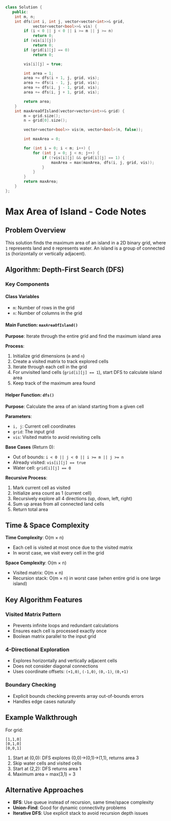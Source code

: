 ```cpp

class Solution {
   public:
    int m, n;
    int dfs(int i, int j, vector<vector<int>>& grid,
            vector<vector<bool>>& vis) {
        if (i < 0 || j < 0 || i >= m || j >= n)
            return 0;
        if (vis[i][j])
            return 0;
        if (grid[i][j] == 0)
            return 0;

        vis[i][j] = true;

        int area = 1;
        area += dfs(i + 1, j, grid, vis);
        area += dfs(i - 1, j, grid, vis);
        area += dfs(i, j - 1, grid, vis);
        area += dfs(i, j + 1, grid, vis);

        return area;
    }
    int maxAreaOfIsland(vector<vector<int>>& grid) {
        m = grid.size();
        n = grid[0].size();

        vector<vector<bool>> vis(m, vector<bool>(n, false));

        int maxArea = 0;

        for (int i = 0; i < m; i++) {
            for (int j = 0; j < n; j++) {
                if (!vis[i][j] && grid[i][j] == 1) {
                    maxArea = max(maxArea, dfs(i, j, grid, vis));
                }
            }
        }
        return maxArea;
    }
};
```

# Max Area of Island - Code Notes

## Problem Overview

This solution finds the maximum area of an island in a 2D binary grid, where `1` represents land and `0` represents water. An island is a group of connected `1`s (horizontally or vertically adjacent).

## Algorithm: Depth-First Search (DFS)

### Key Components

#### Class Variables

- `m`: Number of rows in the grid
- `n`: Number of columns in the grid

#### Main Function: `maxAreaOfIsland()`

**Purpose**: Iterate through the entire grid and find the maximum island area

**Process**:

1. Initialize grid dimensions (`m` and `n`)
2. Create a visited matrix to track explored cells
3. Iterate through each cell in the grid
4. For unvisited land cells (`grid[i][j] == 1`), start DFS to calculate island area
5. Keep track of the maximum area found

#### Helper Function: `dfs()`

**Purpose**: Calculate the area of an island starting from a given cell

**Parameters**:

- `i, j`: Current cell coordinates
- `grid`: The input grid
- `vis`: Visited matrix to avoid revisiting cells

**Base Cases** (Return 0):

- Out of bounds: `i < 0 || j < 0 || i >= m || j >= n`
- Already visited: `vis[i][j] == true`
- Water cell: `grid[i][j] == 0`

**Recursive Process**:

1. Mark current cell as visited
2. Initialize area count as 1 (current cell)
3. Recursively explore all 4 directions (up, down, left, right)
4. Sum up areas from all connected land cells
5. Return total area

## Time & Space Complexity

**Time Complexity**: O(m × n)

- Each cell is visited at most once due to the visited matrix
- In worst case, we visit every cell in the grid

**Space Complexity**: O(m × n)

- Visited matrix: O(m × n)
- Recursion stack: O(m × n) in worst case (when entire grid is one large island)

## Key Algorithm Features

### Visited Matrix Pattern

- Prevents infinite loops and redundant calculations
- Ensures each cell is processed exactly once
- Boolean matrix parallel to the input grid

### 4-Directional Exploration

- Explores horizontally and vertically adjacent cells
- Does not consider diagonal connections
- Uses coordinate offsets: `(+1,0)`, `(-1,0)`, `(0,-1)`, `(0,+1)`

### Boundary Checking

- Explicit bounds checking prevents array out-of-bounds errors
- Handles edge cases naturally

## Example Walkthrough

For grid:

```
[1,1,0]
[0,1,0]
[0,0,1]
```

1. Start at (0,0): DFS explores (0,0)→(0,1)→(1,1), returns area 3
2. Skip water cells and visited cells
3. Start at (2,2): DFS returns area 1
4. Maximum area = max(3,1) = 3

## Alternative Approaches

- **BFS**: Use queue instead of recursion, same time/space complexity
- **Union-Find**: Good for dynamic connectivity problems
- **Iterative DFS**: Use explicit stack to avoid recursion depth issues